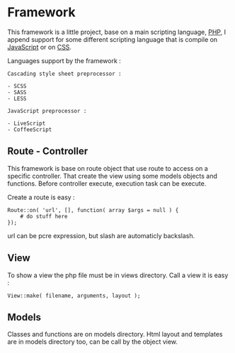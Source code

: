 Framework
===========

This framework is a little project, base on a main scripting language, [PHP](http://php.net), I append support for some different scripting language that is compile on [JavaScript](http://javascript.com) or on [CSS](http://en.wikipedia.org/wiki/Cascading_Style_Sheets).

Languages support by the framework :

    Cascading style sheet preprocessor :

    - SCSS
    - SASS
    - LESS

    JavaScript preprocessor :

    - LiveScript
    - CoffeeScript

Route - Controller
-------

This framework is base on route object that use route to access on a specific controller. That create the view using some models objects and functions. Before controller execute, execution task can be execute.

Create a route is easy :

    Route::on( 'url', [], function( array $args = null ) {
        # do stuff here
    });


url can be pcre expression, but slash are automaticly backslash.


View
-------

To show a view the php file must be in views directory. Call a view it is easy :

    View::make( filename, arguments, layout );

Models
-------

Classes and functions are on models directory. Html layout and templates are in models directory too, can be call by the object view.
